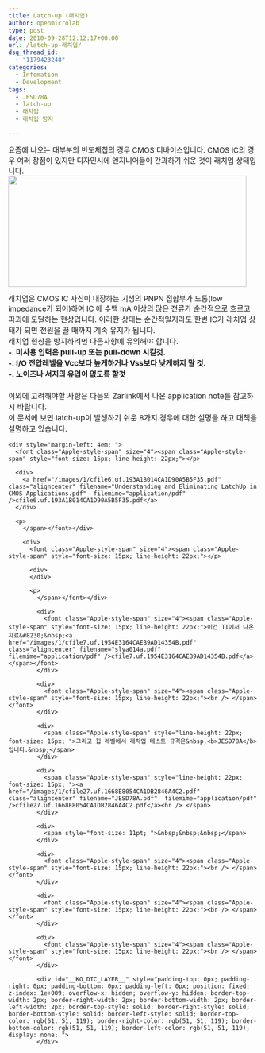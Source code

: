 ```yaml
---
title: Latch-up (래치업)
author: openmicrolab
type: post
date: 2010-09-28T12:12:17+00:00
url: /latch-up-래치업/
dsq_thread_id:
  - "1179423248"
categories:
  - Infomation
  - Development
tags:
  - JESD78A
  - latch-up
  - 래치업
  - 래치업 방지

---
```

<div>
  <span style="font-size: 11pt; ">요즘에 나오는 대부분의 반도체칩의 경우 CMOS 디바이스입니다. CMOS IC의 경우 여러 장점이 있지만 디자인시에 엔지니어들이 간과하기 쉬운 것이 래치업 상태입니다.</span>
</div>

<div>
  <span style="font-size: 11pt; "><img loading="lazy" src="/images/1/cfile28.uf.1422D3044CA1D60809B73A.jpg" class="aligncenter" width="480" height="224" alt="" filename="cfile28.uf.1422D3044CA1D60809B73A.jpg" filemime="" /><br /> </span>
</div>

<div>
  <font class="Apple-style-span" size="4"><span class="Apple-style-span" style="font-size: 15px; line-height: 22px;"></p> 
  
  <div>
    <span class="Apple-style-span" style="line-height: 18px; font-size: 12px; "><span style="font-size: 11pt; ">래치업은 CMOS IC 자신이 내장하는 기생의 PNPN 접합부가 도통(low impedance가 되어)하여 IC 에 수백 mA 이상의 많은&nbsp;</span><span class="Apple-style-span" style="line-height: 22px; font-size: 15px; ">전류가 순간적으로 흐르고 파괴에 도달하는 현상입니다.&nbsp;</span><span class="Apple-style-span" style="line-height: 22px; font-size: 15px; ">이러한 상태는 순</span><span class="Apple-style-span" style="line-height: 22px; font-size: 15px; ">간적일지라도 한번 IC가 래치업 상태가 되면 전원을 끌 때까지 계속 유지가 됩니다.&nbsp;</span></span>
  </div>
  
  <div>
  </div>
  
  <div>
    래치업 현상을 방지하려면 다음사항에 유의해야 합니다.
  </div>
  
  <div>
    <b>-. 미사용 입력은 pull-up 또는 pull-down 시킬것.</b>
  </div>
  
  <div>
    <b>-.&nbsp;I/O 전압레벨을 Vcc보다 높게하거나 Vss보다 낮게하지 말 것.</b>
  </div>
  
  <div>
    <b>-. 노이즈나 서지의 유입이 없도록 할것</b>
  </div>
  
  <div>
    <b><br /> </b>
  </div>
  
  <div>
    이외에 고려해야할 사항은 다음의&nbsp;Zarlink에서 나온 application note를 참고하시&nbsp;바랍니다.
  </div>
  
  <div>
    이 문서에 보면&nbsp;latch-up이 발생하기 쉬운 8가지 경우에 대한 설명을 하고 대책을 설명하고 있습니다.
  </div>
  
  <p>
    </span></font></div> 
    
    <div style="margin-left: 4em; ">
      <font class="Apple-style-span" size="4"><span class="Apple-style-span" style="font-size: 15px; line-height: 22px;"></p> 
      
      <div>
        <a href="/images/1/cfile6.uf.193A1B014CA1D90A5B5F35.pdf" class="aligncenter" filename="Understanding and Eliminating LatchUp in CMOS Applications.pdf"  filemime="application/pdf" />cfile6.uf.193A1B014CA1D90A5B5F35.pdf</a>
      </div>
      
      <p>
        </span></font></div> 
        
        <div>
          <font class="Apple-style-span" size="4"><span class="Apple-style-span" style="font-size: 15px; line-height: 22px;"></p> 
          
          <div>
          </div>
          
          <p>
            </span></font></div> 
            
            <div>
              <font class="Apple-style-span" size="4"><span class="Apple-style-span" style="font-size: 15px; line-height: 22px;">이건 TI에서 나온 자료&#8230;&nbsp;<a href="/images/1/cfile7.uf.1954E3164CAEB9AD14354B.pdf" class="aligncenter" filename="slya014a.pdf"  filemime="application/pdf" />cfile7.uf.1954E3164CAEB9AD14354B.pdf</a></span></font>
            </div>
            
            <div>
              <font class="Apple-style-span" size="4"><span class="Apple-style-span" style="font-size: 15px; line-height: 22px;"><br /> </span></font>
            </div>
            
            <div>
              <span class="Apple-style-span" style="line-height: 22px; font-size: 15px; ">그리고 칩 레벨에서 레치업 테스트 규격은&nbsp;<b>JESD78A</b> 입니다.&nbsp;</span>
            </div>
            
            <div>
              <span class="Apple-style-span" style="line-height: 22px; font-size: 15px; "><a href="/images/1/cfile27.uf.1668E8054CA1DB2846A4C2.pdf" class="aligncenter" filename="JESD78A.pdf"  filemime="application/pdf" />cfile27.uf.1668E8054CA1DB2846A4C2.pdf</a><br /> </span>
            </div>
            
            <div>
              <span style="font-size: 11pt; ">&nbsp;&nbsp;&nbsp;</span>
            </div>
            
            <div>
              <font class="Apple-style-span" size="4"><span class="Apple-style-span" style="font-size: 15px; line-height: 22px;"><br /> </span></font>
            </div>
            
            <div>
              <font class="Apple-style-span" size="4"><span class="Apple-style-span" style="font-size: 15px; line-height: 22px;"><br /> </span></font>
            </div>
            
            <div>
              <font class="Apple-style-span" size="4"><span class="Apple-style-span" style="font-size: 15px; line-height: 22px;"><br /> </span></font>
            </div>
            
            <div id="__KO_DIC_LAYER__" style="padding-top: 0px; padding-right: 0px; padding-bottom: 0px; padding-left: 0px; position: fixed; z-index: 1e+009; overflow-x: hidden; overflow-y: hidden; border-top-width: 2px; border-right-width: 2px; border-bottom-width: 2px; border-left-width: 2px; border-top-style: solid; border-right-style: solid; border-bottom-style: solid; border-left-style: solid; border-top-color: rgb(51, 51, 119); border-right-color: rgb(51, 51, 119); border-bottom-color: rgb(51, 51, 119); border-left-color: rgb(51, 51, 119); display: none; ">
            </div>